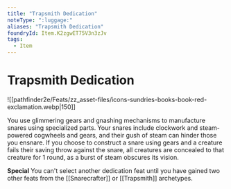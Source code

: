 ```yaml
---
title: "Trapsmith Dedication"
noteType: ":luggage:"
aliases: "Trapsmith Dedication"
foundryId: Item.K2zgwET75V3n3zJv
tags:
  - Item
---
```


# Trapsmith Dedication
![[pathfinder2e/Feats/zz_asset-files/icons-sundries-books-book-red-exclamation.webp|150]]

You use glimmering gears and gnashing mechanisms to manufacture snares using specialized parts. Your snares include clockwork and steam-powered cogwheels and gears, and their gush of steam can hinder those you ensnare. If you choose to construct a snare using gears and a creature fails their saving throw against the snare, all creatures are concealed to that creature for 1 round, as a burst of steam obscures its vision.

**Special** You can't select another dedication feat until you have gained two other feats from the [[Snarecrafter]] or [[Trapsmith]] archetypes.
